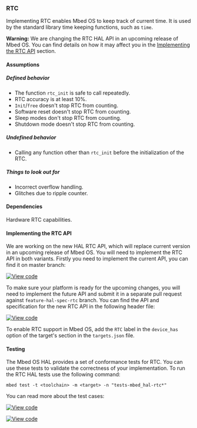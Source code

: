 ### RTC

Implementing RTC enables Mbed OS to keep track of current time. It is used by the standard library time keeping functions, such as `time`.

<span class="warnings">**Warning:** We are changing the RTC HAL API in an upcoming release of Mbed OS. You can find details on how it may affect you in the [Implementing the RTC API](#Implementing-the-RTC-API) section.

#### Assumptions

##### Defined behavior

- The function `rtc_init` is safe to call repeatedly.
- RTC accuracy is at least 10%.
- `Init`/`free` doesn't stop RTC from counting.
- Software reset doesn't stop RTC from counting.
- Sleep modes don't stop RTC from counting.
- Shutdown mode doesn't stop RTC from counting.

##### Undefined behavior

- Calling any function other than `rtc_init` before the initialization of the RTC.

##### Things to look out for

- Incorrect overflow handling.
- Glitches due to ripple counter.

#### Dependencies

Hardware RTC capabilities.

#### Implementing the RTC API

We are working on the new HAL RTC API, which will replace current version in an upcoming release of Mbed OS. You will need to implement the RTC API in both variants. Firstly you need to implement the current API, you can find it on master branch:

[![View code](https://www.mbed.com/embed/?type=library)](https://os-doc-builder.test.mbed.com/docs/v5.7/mbed-os-api-doxy/rtc__api_8h_source.html)

To make sure your platform is ready for the upcoming changes, you will need to implement the future API and submit it in a separate pull request against `feature-hal-spec-rtc` branch. You can find the API and specification for the new RTC API in the following header file:

[![View code](https://www.mbed.com/embed/?type=library)](https://github.com/ARMmbed/mbed-os/blob/feature-hal-spec-rtc/hal/rtc_api.h)

To enable RTC support in Mbed OS, add the `RTC` label in the `device_has` option of the target's section in the `targets.json` file.

#### Testing

The Mbed OS HAL provides a set of conformance tests for RTC. You can use these tests to validate the correctness of your implementation. To run the RTC HAL tests use the following command:
```
mbed test -t <toolchain> -m <target> -n "tests-mbed_hal-rtc*"
```

You can read more about the test cases:

 [![View code](https://www.mbed.com/embed/?type=library)](https://github.com/ARMmbed/mbed-os/blob/feature-hal-spec-rtc/TESTS/mbed_hal/rtc/rtc_test.h)

 [![View code](https://www.mbed.com/embed/?type=library)](https://github.com/ARMmbed/mbed-os/blob/feature-hal-spec-rtc/TESTS/mbed_hal/rtc_reset/rtc_reset_test.h)
